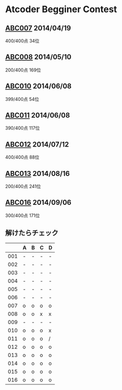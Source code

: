 # Atcoder Begginer Contest

## [ABC007](http://abc007.contest.atcoder.jp/) 2014/04/19
400/400点 34位

## [ABC008](http://abc008.contest.atcoder.jp/) 2014/05/10
200/400点 169位

## [ABC010](http://abc010.contest.atcoder.jp/) 2014/06/08
399/400点 54位

## [ABC011](http://abc011.contest.atcoder.jp/) 2014/06/08
390/400点 117位

## [ABC012](http://abc012.contest.atcoder.jp/) 2014/07/12
400/400点 88位

## [ABC013](http://abc013.contest.atcoder.jp/) 2014/08/16
200/400点 241位

## [ABC016](http://abc016.contest.atcoder.jp/) 2014/09/06
300/400点 171位


## 解けたらチェック

|   |A|B|C|D|
|---|-|-|-|-|
|001|-|-|-|-|
|002|-|-|-|-|
|003|-|-|-|-|
|004|-|-|-|-|
|005|-|-|-|-|
|006|-|-|-|-|
|007|o|o|o|o|
|008|o|o|x|x|
|009|-|-|-|-|
|010|o|o|o|x|
|011|o|o|o|/|
|012|o|o|o|o|
|013|o|o|o|o|
|014|o|o|o|o|
|015|o|o|o|o|
|016|o|o|o|o|
